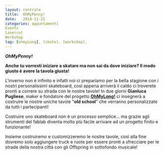 ```yaml
---
layout: centrale
title:  OhMyPenny!
date:   2014-11-21
categories: appuntamenti
Events
Lasercut
Workshop
tag: [ohmyLong], [skate], [workshop],
---
```

***OhMyPenny!***

**Anche tu vorresti iniziare a skatare ma non sai da dove iniziare?
Il modo giusto è avere la tavola giusta!**

L'inverno non è infinito e infatti noi ci prepariamo per la bella stagione con i nostri personalissimi skateboard, così appena arriverà il caldo ci troverete pronti a correre su strada con le nostre tavole! In due giorni **Gianluca Pugliese**, maker e fondatore del progetto [**OhMyLong!**](http://ohmylong.tk/) ci insegnerà a costruire le nostre uniche tavole "**old school**" che verranno personalizzate da tutti i partecipanti!

Costruire uno skateboard non è un processo semplice… ma grazie agli strumenti del fablab diventa molto più facile arrivare ad un progetto finito e funzionante!

Insieme costruiremo e customizzeremo le nostre tavole, così alla fine dovremo solo aggiungere truck e ruote per essere pronti a sfrecciare per le strade della nostra città con gli Offspring in sottofondo musicale!

